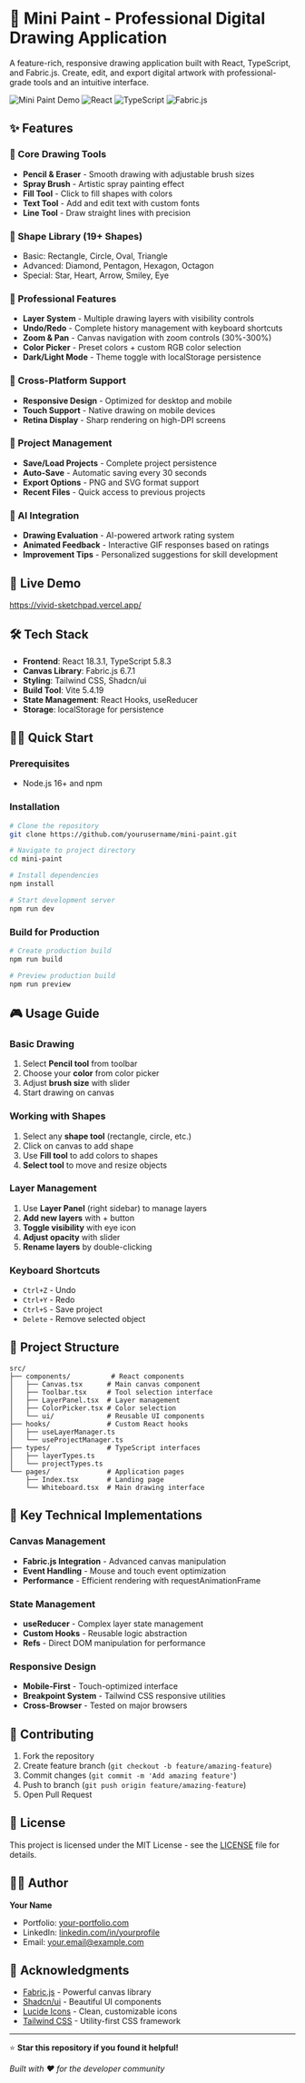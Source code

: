# 🎨 Mini Paint - Professional Digital Drawing Application

A feature-rich, responsive drawing application built with React, TypeScript, and Fabric.js. Create, edit, and export digital artwork with professional-grade tools and an intuitive interface.

![Mini Paint Demo](https://img.shields.io/badge/Status-Production%20Ready-brightgreen)
![React](https://img.shields.io/badge/React-18.3.1-blue)
![TypeScript](https://img.shields.io/badge/TypeScript-5.8.3-blue)
![Fabric.js](https://img.shields.io/badge/Fabric.js-6.7.1-orange)

## ✨ Features

### 🎯 Core Drawing Tools
- **Pencil & Eraser** - Smooth drawing with adjustable brush sizes
- **Spray Brush** - Artistic spray painting effect
- **Fill Tool** - Click to fill shapes with colors
- **Text Tool** - Add and edit text with custom fonts
- **Line Tool** - Draw straight lines with precision

### 🔷 Shape Library (19+ Shapes)
- Basic: Rectangle, Circle, Oval, Triangle
- Advanced: Diamond, Pentagon, Hexagon, Octagon
- Special: Star, Heart, Arrow, Smiley, Eye

### 🎨 Professional Features
- **Layer System** - Multiple drawing layers with visibility controls
- **Undo/Redo** - Complete history management with keyboard shortcuts
- **Zoom & Pan** - Canvas navigation with zoom controls (30%-300%)
- **Color Picker** - Preset colors + custom RGB color selection
- **Dark/Light Mode** - Theme toggle with localStorage persistence

### 📱 Cross-Platform Support
- **Responsive Design** - Optimized for desktop and mobile
- **Touch Support** - Native drawing on mobile devices
- **Retina Display** - Sharp rendering on high-DPI screens

### 💾 Project Management
- **Save/Load Projects** - Complete project persistence
- **Auto-Save** - Automatic saving every 30 seconds
- **Export Options** - PNG and SVG format support
- **Recent Files** - Quick access to previous projects

### 🤖 AI Integration
- **Drawing Evaluation** - AI-powered artwork rating system
- **Animated Feedback** - Interactive GIF responses based on ratings
- **Improvement Tips** - Personalized suggestions for skill development

## 🚀 Live Demo
https://vivid-sketchpad.vercel.app/

## 🛠️ Tech Stack

- **Frontend**: React 18.3.1, TypeScript 5.8.3
- **Canvas Library**: Fabric.js 6.7.1
- **Styling**: Tailwind CSS, Shadcn/ui
- **Build Tool**: Vite 5.4.19
- **State Management**: React Hooks, useReducer
- **Storage**: localStorage for persistence

## 🏃‍♂️ Quick Start

### Prerequisites
- Node.js 16+ and npm

### Installation

```bash
# Clone the repository
git clone https://github.com/yourusername/mini-paint.git

# Navigate to project directory
cd mini-paint

# Install dependencies
npm install

# Start development server
npm run dev
```



### Build for Production

```bash
# Create production build
npm run build

# Preview production build
npm run preview
```

## 🎮 Usage Guide

### Basic Drawing
1. Select **Pencil tool** from toolbar
2. Choose your **color** from color picker
3. Adjust **brush size** with slider
4. Start drawing on canvas

### Working with Shapes
1. Select any **shape tool** (rectangle, circle, etc.)
2. Click on canvas to add shape
3. Use **Fill tool** to add colors to shapes
4. **Select tool** to move and resize objects

### Layer Management
1. Use **Layer Panel** (right sidebar) to manage layers
2. **Add new layers** with + button
3. **Toggle visibility** with eye icon
4. **Adjust opacity** with slider
5. **Rename layers** by double-clicking

### Keyboard Shortcuts
- `Ctrl+Z` - Undo
- `Ctrl+Y` - Redo  
- `Ctrl+S` - Save project
- `Delete` - Remove selected object

## 📁 Project Structure

```
src/
├── components/          # React components
│   ├── Canvas.tsx      # Main canvas component
│   ├── Toolbar.tsx     # Tool selection interface
│   ├── LayerPanel.tsx  # Layer management
│   ├── ColorPicker.tsx # Color selection
│   └── ui/             # Reusable UI components
├── hooks/              # Custom React hooks
│   ├── useLayerManager.ts
│   └── useProjectManager.ts
├── types/              # TypeScript interfaces
│   ├── layerTypes.ts
│   └── projectTypes.ts
└── pages/              # Application pages
    ├── Index.tsx       # Landing page
    └── Whiteboard.tsx  # Main drawing interface
```

## 🔧 Key Technical Implementations

### Canvas Management
- **Fabric.js Integration** - Advanced canvas manipulation
- **Event Handling** - Mouse and touch event optimization
- **Performance** - Efficient rendering with requestAnimationFrame

### State Management
- **useReducer** - Complex layer state management
- **Custom Hooks** - Reusable logic abstraction
- **Refs** - Direct DOM manipulation for performance

### Responsive Design
- **Mobile-First** - Touch-optimized interface
- **Breakpoint System** - Tailwind CSS responsive utilities
- **Cross-Browser** - Tested on major browsers

## 🤝 Contributing

1. Fork the repository
2. Create feature branch (`git checkout -b feature/amazing-feature`)
3. Commit changes (`git commit -m 'Add amazing feature'`)
4. Push to branch (`git push origin feature/amazing-feature`)
5. Open Pull Request

## 📄 License

This project is licensed under the MIT License - see the [LICENSE](LICENSE) file for details.

## 👨‍💻 Author

**Your Name**
- Portfolio: [your-portfolio.com](https://your-portfolio.com)
- LinkedIn: [linkedin.com/in/yourprofile](https://linkedin.com/in/yourprofile)
- Email: your.email@example.com

## 🙏 Acknowledgments

- [Fabric.js](http://fabricjs.com/) - Powerful canvas library
- [Shadcn/ui](https://ui.shadcn.com/) - Beautiful UI components
- [Lucide Icons](https://lucide.dev/) - Clean, customizable icons
- [Tailwind CSS](https://tailwindcss.com/) - Utility-first CSS framework

---

⭐ **Star this repository if you found it helpful!**

*Built with ❤️ for the developer community*
